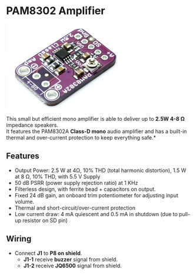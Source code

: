 # PAM8302 Amplifier

![](https://github.com/Ingwie/OpenAVRc_Hw/blob/V3/PCB%20PAM8302A/pam8302.jpg)

This small but efficient mono amplifier is able to deliver up to **2.5W 4-8 Ω** impedance speakers.  
It features the PAM8302A **Class-D mono** audio amplifier and has a built-in thermal and over-current protection to keep everything safe.*

## Features

 * Output Power: 2.5 W at 4Ω, 10% THD (total harmonic distortion), 1.5 W at 8 Ω, 10% THD, with 5.5 V Supply
 * 50 dB PSRR (power supply rejection ratio) at 1 KHz
 * Filterless design, with ferrite bead + capacitors on output.
 * Fixed 24 dB gain, an onboard trim potentiometer for adjusting input volume.
 * Thermal and short-circuit/over-current protection
 * Low current draw: 4 mA quiescent and 0.5 mA in shutdown (due to pull-up resistor on SD pin)
 
## Wiring

 * Connect **J1** to **P8 on shield**.
   * **J1-1** receive **buzzer** signal from shield.
   * **J1-2** receive **JQ6500** signal from shield.
